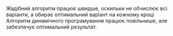 Жадібний алгоритм працює швидше, оскильки не обчислює всі варіанти, а обирає оптимальний варіант на кожному кроці <br>
Алгоритм динамічного програмування працює повільнише, але забезпечує оптимальний результат. <br>
